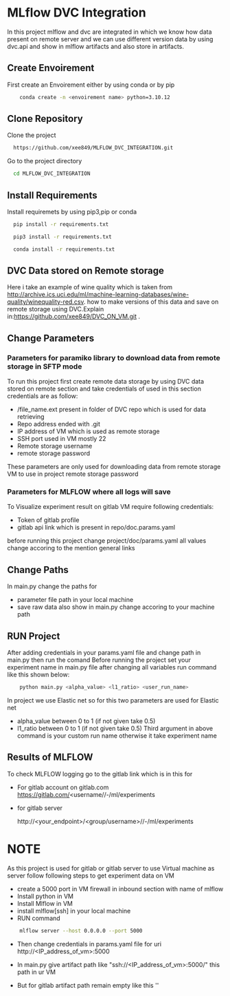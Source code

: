 
# MLflow DVC Integration

In this project mlflow and dvc are integrated in which we know how data present on remote server and we can use different version data by using dvc.api and show in mlflow artifacts and also store in artifacts.


## Create Envoirement

First create an Envoirement either by using conda or by pip
``` bash
    conda create -n <envoirement name> python=3.10.12
```

## Clone Repository

Clone the project

```bash
  https://github.com/xee849/MLFLOW_DVC_INTEGRATION.git
```

Go to the project directory

```bash
  cd MLFLOW_DVC_INTEGRATION
```

## Install Requirements

Install requiremets by using pip3,pip or conda 

```bash
  pip install -r requirements.txt
```
```bash
  pip3 install -r requirements.txt
```
```bash
  conda install -r requirements.txt
```
    
## DVC Data stored on Remote storage

Here i take an example of wine quality which is taken from http://archive.ics.uci.edu/ml/machine-learning-databases/wine-quality/winequality-red.csv.
how to make versions of this data and save on remote storage using DVC.Explain in:https://github.com/xee849/DVC_ON_VM.git .

## Change Parameters

### Parameters for paramiko library to download data from remote storage in SFTP mode
To run this project first create remote data storage by using DVC data stored on remote section and take credentials of used in this section credentials are as follow:

- <foldername>/file_name.ext present in folder of DVC repo which is used for data retrieving 
- Repo address ended with .git
- IP address of VM which is used as remote storage
- SSH port used in VM mostly 22
- Remote storage username
- remote storage password

These parameters are only used for downloading data from remote storage VM to use in project 
remote storage password
### Parameters for MLFLOW where all logs will save

To Visualize experiment result on gitlab VM require following credentials:

- Token of gitlab profile
- gitlab api link which is present in repo/doc.params.yaml

before running this project change project/doc/params.yaml
all values change accoring to the mention general links
## Change Paths

In main.py change the paths for 
- parameter file path in your local machine
- save raw data
also show in main.py change accoring to your machine path
## RUN Project

After adding credentials in your params.yaml file and change path in main.py then run the comand
Before running the project set your experiment name in main.py file 
after changing all variables run command like this shown below:

```bash
    python main.py <alpha_value> <l1_ratio> <user_run_name>
```
In project we use Elastic net so for this two parameters are used for Elastic net
- alpha_value between 0 to 1 (if not given take 0.5)
- l1_ratio between 0 to 1 (if not given take 0.5)
Third argument in above command is your custom run name otherwise it take experiment name

## Results of MLFLOW 

To check MLFLOW logging go to the gitlab link which is in this for 

- For gitlab account on gitlab.com
        https://gitlab.com/<username/<reponame>/-/ml/experiments

- for gitlab server

    http://<your_endpoint>/<group/username>/<projectnameingitlabserver>/-/ml/experiments
# NOTE

As this project is used for gitlab or gitlab server to use Virtual machine as server follow following steps to get experiment data on VM

- create a 5000 port in VM firewall in inbound section with name of mlflow
- Install python in VM
- Install Mlflow in VM
- install mlflow[ssh] in your local machine
- RUN command
```bash
    mlflow server --host 0.0.0.0 --port 5000
```
- Then change credentials in params.yaml file for uri http://<IP_address_of_vm>:5000

- In main.py give artifact path like "ssh://<IP_address_of_vm>:5000/<path>"
this path in ur VM

- But for gitlab artifact path remain empty like this ''